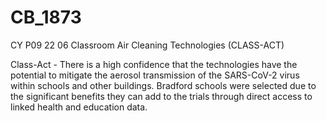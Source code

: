 # CB_1873

CY P09 22 06 Classroom Air Cleaning Technologies (CLASS-ACT)

Class-Act - There is a high confidence that the technologies have the potential to mitigate the aerosol transmission of the SARS-CoV-2 virus within schools and other buildings.
Bradford schools were selected due to the significant benefits they can add to the trials through direct access to linked health and education data.
